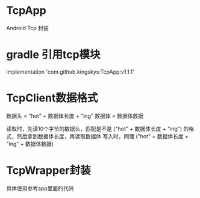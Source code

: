 # TcpApp
Android Tcp 封装

# gradle 引用tcp模块
implementation 'com.github.kingskys:TcpApp:v1.1.1'

<h1>TcpClient数据格式</h1>

数据头 = "hot" + 数据体长度 + "ing"
数据体 = 数据体数据

读取时，先读10个字节的数据头，匹配是不是 ("hot" + 数据体长度 + "ing") 的格式，然后拿到数据体长度，再读取数据体
写入时，同理 ("hot" + 数据体长度 + "ing" + 数据体数据)

<h1>TcpWrapper封装</h1>
具体使用参考app里面的代码
